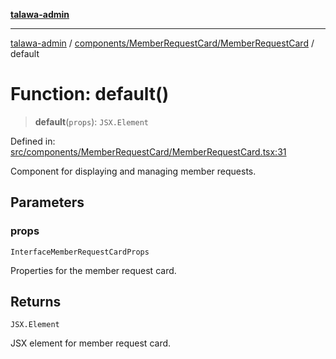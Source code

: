 [**talawa-admin**](../../../../README.md)

***

[talawa-admin](../../../../modules.md) / [components/MemberRequestCard/MemberRequestCard](../README.md) / default

# Function: default()

> **default**(`props`): `JSX.Element`

Defined in: [src/components/MemberRequestCard/MemberRequestCard.tsx:31](https://github.com/bint-Eve/talawa-admin/blob/16ddeb98e6868a55bca282e700a8f4212d222c01/src/components/MemberRequestCard/MemberRequestCard.tsx#L31)

Component for displaying and managing member requests.

## Parameters

### props

`InterfaceMemberRequestCardProps`

Properties for the member request card.

## Returns

`JSX.Element`

JSX element for member request card.
